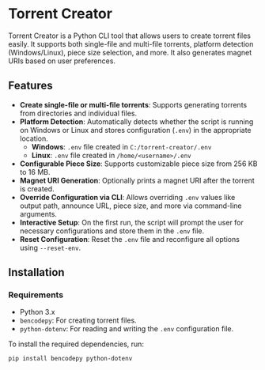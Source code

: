 # Torrent Creator

Torrent Creator is a Python CLI tool that allows users to create torrent files easily. It supports both single-file and multi-file torrents, platform detection (Windows/Linux), piece size selection, and more. It also generates magnet URIs based on user preferences.

## Features

- **Create single-file or multi-file torrents**: Supports generating torrents from directories and individual files.
- **Platform Detection**: Automatically detects whether the script is running on Windows or Linux and stores configuration (`.env`) in the appropriate location.
  - **Windows**: `.env` file created in `C:/torrent-creator/.env`
  - **Linux**: `.env` file created in `/home/<username>/.env`
- **Configurable Piece Size**: Supports customizable piece size from 256 KB to 16 MB.
- **Magnet URI Generation**: Optionally prints a magnet URI after the torrent is created.
- **Override Configuration via CLI**: Allows overriding `.env` values like output path, announce URL, piece size, and more via command-line arguments.
- **Interactive Setup**: On the first run, the script will prompt the user for necessary configurations and store them in the `.env` file.
- **Reset Configuration**: Reset the `.env` file and reconfigure all options using `--reset-env`.

## Installation

### Requirements

- Python 3.x
- `bencodepy`: For creating torrent files.
- `python-dotenv`: For reading and writing the `.env` configuration file.

To install the required dependencies, run:

```bash
pip install bencodepy python-dotenv


